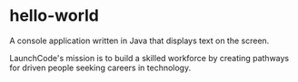 # hello-world
A console application written in Java that displays text on the screen.

LaunchCode's mission is to build a skilled workforce by creating pathways for driven people 
seeking careers in technology.
